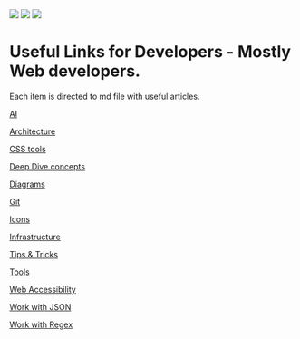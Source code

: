 <div>
  <img src="https://img.shields.io/github/stars/Yaronglp/Developers-knowledge?style=flat-square" />
  <img src="https://img.shields.io/github/last-commit/Yaronglp/Developers-knowledge?style=flat-square" />
  <img src="https://img.shields.io/github/contributors/Yaronglp/Developers-knowledge?style=flat-square" />
</div>

# Useful Links for Developers - Mostly Web developers.

Each item is directed to md file with useful articles.

[AI](AI)

[Architecture](Architecture.md)

[CSS tools](CSS.md)

[Deep Dive concepts](DeepDiveConcepts.md)

[Diagrams](Diagrams.md)

[Git](Git.md)

[Icons](Icons.md)

[Infrastructure](Infrastructure.md)

[Tips & Tricks](TipsTricks.md)

[Tools](Tools.md)

[Web Accessibility](WebAccessibility.md)

[Work with JSON](JSON.md)

[Work with Regex](REGEX.md)
